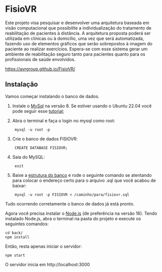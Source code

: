 # FisioVR
Este projeto visa pesquisar e desenvolver uma arquitetura baseada em visão computacional que possibilite a individualização do tratamento de reabilitação de pacientes à distância. A arquitetura proposta poderá ser utilizada em clínicas ou à domicílio, uma vez que será automatizada, fazendo uso de elementos gráficos que serão sobrepostos à imagem do paciente ao realizar exercícios. Espera-se com esse sistema gerar um ambiente de reabilitação seguro tanto para pacientes quanto para os profissionais de saúde envolvidos.

https://avrgroup.github.io/FisioVR/


## Instalação

Vamos começar instalando o banco de dados. 

1.  Instale o [MySql](https://dev.mysql.com/downloads/installer/) na versão 8. Se estiver usando o Ubuntu 22.04 você pode seguir esse [tutorial](https://www.digitalocean.com/community/tutorials/how-to-install-mysql-on-ubuntu-22-04);
2. Abra o terminal e faça o login no mysql como root:
    
        mysql -u root -p

3. Crie o banco de dados FISIOVR:

        CREATE DATABASE FISIOVR;

4. Saia do MySQL:

        exit
5. Baixe a [estrutura do banco](https://gist.githubusercontent.com/Paulo-Rozatto/dfc38bb889f4539826b982a5fce13924/raw/734e23627b209a094a7a80ba0cd9dee0dcf9b617/fisiovr.sql) e rode o seguinte comando se atentando para colocar o endereço certo para o arquivo .sql que você acabou de baixar:

        mysql -u root -p FISIOVR < /caminho/para/fisiovr.sql

Tudo ocorrendo corretamente o banco de dados já está pronto.

Agora você precisa instalar o [Node.js](https://nodejs.org/pt-br/download/package-manager/) (de preferência na versão 16).
Tendo instalado Node.js, abra o terminal na pasta do projeto e execute os seguintes comandos:

    cd back/
    npm install

Então, resta apenas iniciar o servidor:

    npm start

O servidor inicia em http://localhost:3000
